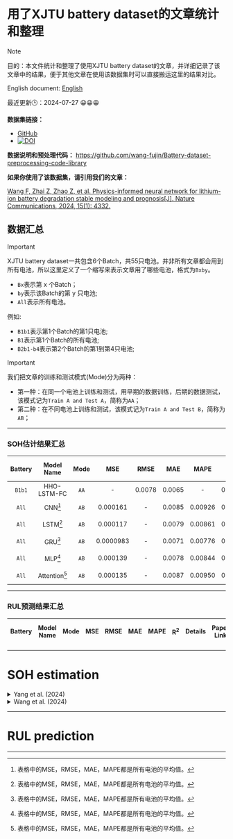 
# 用了XJTU battery dataset的文章统计和整理

> [!NOTE]
> 目的：本文件统计和整理了使用XJTU battery dataset的文章，并详细记录了该文章中的结果，便于其他文章在使用该数据集时可以直接搬运这里的结果对比。

English document: [English](./README.md)

最近更新🕒：2024-07-27 😀😀😀


**数据集链接：**
- [GitHub](https://wang-fujin.github.io/)
- [![DOI](https://zenodo.org/badge/DOI/10.5281/zenodo.10963339.svg)](https://doi.org/10.5281/zenodo.10963339)

**数据说明和预处理代码：**
https://github.com/wang-fujin/Battery-dataset-preprocessing-code-library

**如果你使用了该数据集，请引用我们的文章：**

[Wang F, Zhai Z, Zhao Z, et al. Physics-informed neural network for lithium-ion battery degradation stable modeling and prognosis[J]. Nature Communications, 2024, 15(1): 4332.](https://www.nature.com/articles/s41467-024-48779-z)

## 数据汇总

> [!IMPORTANT]
> XJTU battery dataset一共包含6个Batch，共55只电池。并非所有文章都会用到所有电池，所以这里定义了一个缩写来表示文章用了哪些电池，格式为`Bxby`。
> - `Bx`表示第 x 个Batch；
> - `by`表示该Batch的第 y 只电池;
> - `All`表示所有电池。
> 
> 例如:
> - `B1b1`表示第1个Batch的第1只电池;
> - `B1`表示第1个Batch的所有电池;
> - `B2b1-b4`表示第2个Batch的第1到第4只电池;

> [!IMPORTANT]
> 我们把文章的训练和测试模式(Mode)分为两种：
> - 第一种：在同一个电池上训练和测试，用早期的数据训练，后期的数据测试，该模式记为`Train A and Test A`，简称为`AA`；
> - 第二种：在不同电池上训练和测试，该模式记为`Train A and Test B`，简称为`AB`；

---

### SOH估计结果汇总
| Battery |   Model Name   | Mode |    MSE     |  RMSE   |  MAE   |    MAPE     | R<sup>2</sup> |             Details             | Paper Link | Non-transfer learning | Transfer learning |
|:-------:|:--------------:|:----:|:----------:|:-------:|:------:|:-----------:|:-------------:|:-------------------------------:|:-----:|:-----:|:-----:|
| `B1b1`  |  HHO-LSTM-FC   | `AA` |     -      | 0.0078  | 0.0065 |      -      |    0.9422     | [Yang et al.](#yang2024) | [link](https://www.mdpi.com/2071-1050/16/15/6316) | ✅ | ✅  |
|  `All`  |    CNN[^1]     | `AB` |  0.000161  | -       | 0.0085 |   0.00926   |    0.9187     | [Wang et al.](#wang2024) | [link](https://www.sciencedirect.com/science/article/pii/S2352152X23032826?via%3Dihub) | ✅ | ❌  |
|  `All`  |    LSTM[^1]    | `AB` |  0.000117  | -       | 0.0079 |   0.00861   |    0.9407     | [Wang et al.](#wang2024) | [link](https://www.sciencedirect.com/science/article/pii/S2352152X23032826?via%3Dihub) | ✅ | ❌  |
|  `All`  |    GRU[^1]     | `AB` | 0.0000983  | -       | 0.0071 |   0.00776   |    0.9503     | [Wang et al.](#wang2024) | [link](https://www.sciencedirect.com/science/article/pii/S2352152X23032826?via%3Dihub) | ✅ | ❌  |
|  `All`  |    MLP[^1]     | `AB` |  0.000139  | -       | 0.0078 |   0.00844   |    0.9331     | [Wang et al.](#wang2024) | [link](https://www.sciencedirect.com/science/article/pii/S2352152X23032826?via%3Dihub) | ✅ | ❌  |
|  `All`  | Attention[^1]  | `AB` |  0.000135  | -       | 0.0087 |   0.00950   |    0.9317     | [Wang et al.](#wang2024) | [link](https://www.sciencedirect.com/science/article/pii/S2352152X23032826?via%3Dihub) | ✅ | ❌  |

[^1]: 表格中的MSE，RMSE，MAE，MAPE都是所有电池的平均值。

---

### RUL预测结果汇总
| Battery |   Model Name   | Mode |    MSE     |  RMSE   |  MAE   |    MAPE     | R<sup>2</sup> |             Details             | Paper Link | Non-transfer learning | Transfer learning |
|:-------:|:--------------:|:----:|:----------:|:-------:|:------:|:-----------:|:-------------:|:-------------------------------:|:-----:|:-----:|:-----:|

---

# SOH estimation


<details> 
<summary id="yang2024">
Yang et al. (2024)
</summary>

[Yang G, Wang X, Li R, et al. State of Health Estimation for Lithium-Ion Batteries Based on Transferable Long Short-Term Memory Optimized Using Harris Hawk Algorithm[J]. Sustainability, 2024, 16(15): 6316.](https://www.mdpi.com/2071-1050/16/15/6316)

只用了Batch-1的第1个电池，记为`B1b1`。

文章实现了两种SOH估计模式：
1. 在NASA的B6和B7电池上预训练，然后用B1b1前30%的数据微调，然后再B1b1上测试；
2. 用B1b1的前70%的数据训练，然后在B1b1上测试；

结果：

|                    | RMSE   | MAE    | R2     | 模式  |
| ------------------ | ------ | ------ | ------ | --- |
| HHO-LSTM-FC-TL(B6) | 0.0037 | 0.0029 | 0.9941 | 1   |
| HHO-LSTM-FC-TL(B7) | 0.0034 | 0.0027 | 0.9952 | 1   |
| HHO-LSTM-FC        | 0.0078 | 0.0065 | 0.9422 | 2   |

</details>

<details>
<summary id="wang2024">
Wang et al. (2024)
</summary>

[Wang F, Zhai Z, Liu B, et al. Open access dataset, code library and benchmarking deep learning approaches for state-of-health estimation of lithium-ion batteries[J]. Journal of Energy Storage, 2024, 77: 109884.](https://www.sciencedirect.com/science/article/pii/S2352152X23032826?via%3Dihub)

我们在这篇文章中提供了一个benchmark，测试了5个深度学习模型在3种输入类型（`全部充电数据`、`部分充电数据`、`特征`）和3种归一化方式下的结果。


![具体结果](./Figures/Wang2024-1.jpg)

上面的图片是以`特征`作为输入，`[-1,1]归一化`的情况下5个模型的结果，所有结果都被放大了1000倍。
由于结果太多，我们只展示其中一种结果，其他结果可以查看原文。
</details>

---

# RUL prediction


---

